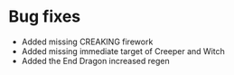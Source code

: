 # Bug fixes
* Added missing CREAKING firework
* Added missing immediate target of Creeper and Witch
* Added the End Dragon increased regen
